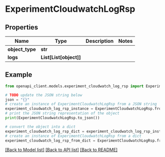 # ExperimentCloudwatchLogRsp


## Properties

Name | Type | Description | Notes
------------ | ------------- | ------------- | -------------
**object_type** | **str** |  | 
**logs** | **List[List[object]]** |  | 

## Example

```python
from openapi_client.models.experiment_cloudwatch_log_rsp import ExperimentCloudwatchLogRsp

# TODO update the JSON string below
json = "{}"
# create an instance of ExperimentCloudwatchLogRsp from a JSON string
experiment_cloudwatch_log_rsp_instance = ExperimentCloudwatchLogRsp.from_json(json)
# print the JSON string representation of the object
print(ExperimentCloudwatchLogRsp.to_json())

# convert the object into a dict
experiment_cloudwatch_log_rsp_dict = experiment_cloudwatch_log_rsp_instance.to_dict()
# create an instance of ExperimentCloudwatchLogRsp from a dict
experiment_cloudwatch_log_rsp_from_dict = ExperimentCloudwatchLogRsp.from_dict(experiment_cloudwatch_log_rsp_dict)
```
[[Back to Model list]](../README.md#documentation-for-models) [[Back to API list]](../README.md#documentation-for-api-endpoints) [[Back to README]](../README.md)


